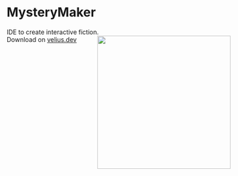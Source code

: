 # MysteryMaker
IDE to create interactive fiction.
<img src="https://user-images.githubusercontent.com/57133330/162634971-8fe1153b-1f3c-4590-b6b8-1065102ef399.png" height=300 align="right"/><br>
Download on [velius.dev](https://velius.dev/custom_pages/download.html)
